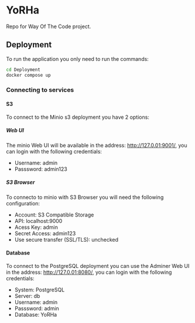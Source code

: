 # YoRHa
Repo for Way Of The Code project.

## Deployment
To run the application you only need to run the commands:

```bash
cd Deployment
docker compose up
```
### Connecting to services
#### S3
To connect to the Minio s3 deployment you have 2 options:
##### Web UI
The minio Web UI will be available in the address: http://127.0.01:9001/, you can login with the following credentials:
- Username: admin
- Passsword: admin123
##### S3 Browser
To connecto to minio with S3 Browser you will need the following configuration:
- Account: S3 Compatible Storage
- API: localhost:9000
- Acess Key: admin
- Secret Access: admin123
- Use secure transfer (SSL/TLS): unchecked
#### Database
To connect to the PostgreSQL deployment you can use the Adminer Web UI in the address: http://127.0.01:8080/, you can login with the following credentials:
- System: PostgreSQL
- Server: db
- Username: admin
- Passsword: admin
- Database:  YoRHa
